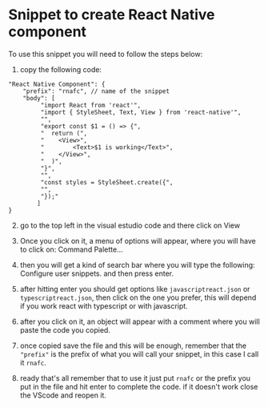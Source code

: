 # Snippet to create React Native component

To use this snippet you will need to follow the steps below: 

1. copy the following code:

``` 
"React Native Component": {
	"prefix": "rnafc", // name of the snippet
	"body": [
		 "import React from 'react'",
		 "import { StyleSheet, Text, View } from 'react-native'",
		 "",
		 "export const $1 = () => {",
		 "  return (",
		 "    <View>",
		 "        <Text>$1 is working</Text>",
		 "    </View>",
		 "  )",
		 "}",
		 "",
		 "const styles = StyleSheet.create({",
		 "",
		 "});"
		]
} 
```

2. go to the top left in the visual estudio code and there click on View

3. Once you click on it, a menu of options will appear, where you will have to click on: Command Palette...

4. then you will get a kind of search bar where you will type the following: Configure user snippets. and then press enter.

5. after hitting enter you should get options like ```javascriptreact.json``` or ```typescriptreact.json```, then click on the one you prefer, this will depend if you work react with typescript or with javascript. 

6. after you click on it, an object will appear with a comment where you will paste the code you copied.

7. once copied save the file and this will be enough, remember that the ````"prefix"```` is the prefix of what you will call your snippet, in this case I call it ```rnafc```.

8. ready that's all remember that to use it just put ```rnafc``` or the prefix you put in the file and hit enter to complete the code. if it doesn't work close the VScode and reopen it. 
